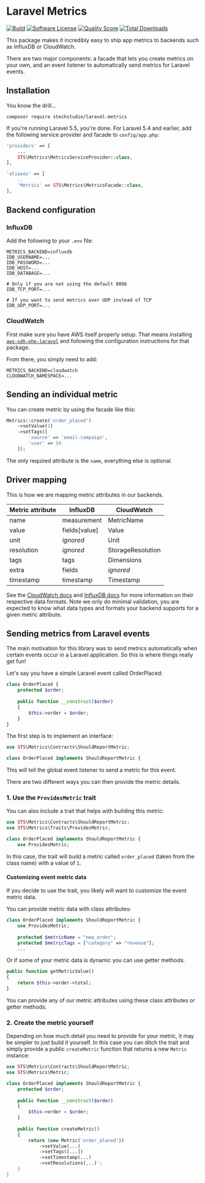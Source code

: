 # Laravel Metrics

[![Build](https://img.shields.io/scrutinizer/build/g/stechstudio/laravel-metrics.svg?style=flat-square)](https://scrutinizer-ci.com/g/stechstudio/laravel-metrics)
[![Software License](https://img.shields.io/badge/license-MIT-brightgreen.svg?style=flat-square)](LICENSE.md)
[![Quality Score](https://img.shields.io/scrutinizer/g/stechstudio/laravel-metrics.svg?style=flat-square)](https://scrutinizer-ci.com/g/stechstudio/laravel-metrics)
[![Total Downloads](https://img.shields.io/packagist/dt/stechstudio/laravel-metrics.svg?style=flat-square)](https://packagist.org/packages/stechstudio/laravel-metrics)

This package makes it incredibly easy to ship app metrics to backends such as InfluxDB or CloudWatch.

There are two major components: a facade that lets you create metrics on your own, and an event listener to automatically send metrics for Laravel events.
   
## Installation

You know the drill...

```
composer require stechstudio/laravel-metrics
```

If you're running Laravel 5.5, you're done. For Laravel 5.4 and earlier, add the following service provider and facade to `config/app.php`:

```php
'providers' => [
    ...
    STS\Metrics\MetricsServiceProvider::class,
],

'aliases' => [
    ..
    'Metrics' => STS\Metrics\MetricsFacade::class,
],
```

## Backend configuration

### InfluxDB

Add the following to your `.env` file:

```
METRICS_BACKEND=influxdb
IDB_USERNAME=...
IDB_PASSWORD=...
IDB_HOST=...
IDB_DATABASE=...

# Only if you are not using the default 8086
IDB_TCP_PORT=...

# If you want to send metrics over UDP instead of TCP
IDB_UDP_PORT=...
```

### CloudWatch

First make sure you have AWS itself properly setup. That means installing [`aws-sdk-php-laravel`](https://github.com/aws/aws-sdk-php-laravel) and following the configuration instructions for that package.
 
From there, you simply need to add:

```
METRICS_BACKEND=cloudwatch
CLOUDWATCH_NAMESPACE=...
```

## Sending an individual metric

You can create metric by using the facade like this:

```php
Metrics::create('order_placed')
    ->setValue(1)
    ->setTags([
        'source' => 'email-campaign',
        'user' => 54
    ]);
```

The only required attribute is the `name`, everything else is optional. 

## Driver mapping

This is how we are mapping metric attributes in our backends.  

| Metric attribute | InfluxDB      | CloudWatch        |
| ---------------- | ------------- | ----------------- |
| name             | measurement   | MetricName        |
| value            | fields[value] | Value             |
| unit             | _ignored_     | Unit              |
| resolution       | _ignored_     | StorageResolution |
| tags             | tags          | Dimensions        |
| extra            | fields        | _ignored_         |
| timestamp        | timestamp     | Timestamp         |

See the [CloudWatch docs](http://docs.aws.amazon.com/AmazonCloudWatch/latest/APIReference/API_MetricDatum.html) and [InfluxDB docs](https://docs.influxdata.com/influxdb/latest/concepts/key_concepts/) for more information on their respective data formats. Note we only do minimal validation, you are expected to know what data types and formats your backend supports for a given metric attribute.

## Sending metrics from Laravel events

The main motivation for this library was to send metrics automatically when certain events occur in a Laravel application. So this is where things really get fun! 

Let's say you have a simple Laravel event called OrderPlaced:

```php
class OrderPlaced {
    protected $order;
    
    public function __construct($order)
    {
        $this->order = $order;
    }
}
```

The first step is to implement an interface:
 
```php
use STS\Metrics\Contracts\ShouldReportMetric;

class OrderPlaced implements ShouldReportMetric {
```

This will tell the global event listener to send a metric for this event. 

There are two different ways you can then provide the metric details.

### 1. Use the `ProvidesMetric` trait

You can also include a trait that helps with building this metric:
 
```php
use STS\Metrics\Contracts\ShouldReportMetric;
use STS\Metrics\Traits\ProvidesMetric;

class OrderPlaced implements ShouldReportMetric {
    use ProvidesMetric;
```

In this case, the trait will build a metric called `order_placed` (taken from the class name) with a value of `1`.

#### Customizing event metric data

If you decide to use the trait, you likely will want to customize the event metric data. 

You can provide metric data with class attributes:

```php
class OrderPlaced implements ShouldReportMetric {
    use ProvidesMetric;
    
    protected $metricName = "new_order";
    protected $metricTags = ["category" => "revenue"];
    ...
```

Or if some of your metric data is dynamic you can use getter methods:

```php
public function getMetricValue()
{
    return $this->order->total;
}
```

You can provide any of our metric attributes using these class attributes or getter methods. 

### 2. Create the metric yourself

Depending on how much detail you need to provide for your metric, it may be simpler to just build it yourself. In this case you can ditch the trait and simply provide a public `createMetric` function that returns a new `Metric` instance:

```php
use STS\Metrics\Contracts\ShouldReportMetric;
use STS\Metrics\Metric;

class OrderPlaced implements ShouldReportMetric {
    protected $order;
    
    public function __construct($order)
    {
        $this->order = $order;
    }
    
    public function createMetric()
    {
        return (new Metric('order_placed'))
            ->setValue(...)
            ->setTags([...])
            ->setTimestamp(...)
            ->setResolutions(...)';
    }
}
```
